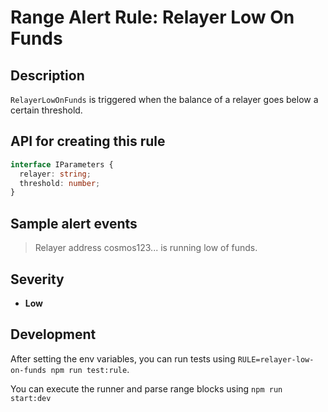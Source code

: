 # Range Alert Rule: Relayer Low On Funds

## Description

`RelayerLowOnFunds` is triggered when the balance of a relayer goes below a certain threshold.

## API for creating this rule

```typescript
interface IParameters {
  relayer: string;
  threshold: number;
}
```

## Sample alert events

> Relayer address cosmos123... is running low of funds.

## Severity

- **Low**

## Development

After setting the env variables, you can run tests using `RULE=relayer-low-on-funds npm run test:rule`.

You can execute the runner and parse range blocks using `npm run start:dev`
